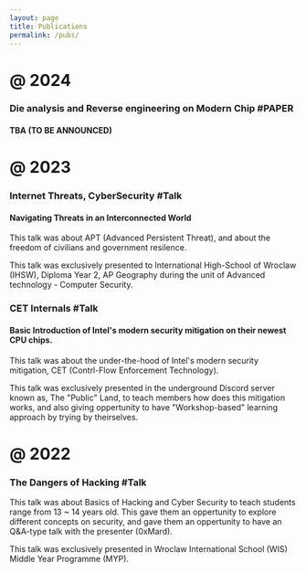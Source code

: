 ```yaml
---
layout: page
title: Publications
permalink: /pubs/
---
```


# @ 2024 

### Die analysis and Reverse engineering on Modern Chip #PAPER ##

#### TBA (TO BE ANNOUNCED) ###

# @ 2023 

### **Internet Threats, CyberSecurity** #Talk
#### Navigating Threats in an Interconnected World
This talk was about APT (Advanced Persistent Threat), and about the freedom of civilians and government resilence. 

This talk was exclusively presented to International High-School of Wroclaw (IHSW), Diploma Year 2, AP Geography during the unit of Advanced technology - Computer Security. 

### CET Internals #Talk
#### Basic Introduction of Intel's modern security mitigation on their newest CPU chips. 
This talk was about the under-the-hood of Intel's modern security mitigation, CET (Contrl-Flow Enforcement Technology). 

This talk was exclusively presented in the underground Discord server known as, The "Public" Land, to teach members how does this mitigation works, and also giving oppertunity to have "Workshop-based" learning approach by trying by theirselves. 

# @ 2022 

### **The Dangers of Hacking** #Talk
This talk was about Basics of Hacking and Cyber Security to teach students range from 13 ~ 14 years old. This gave them an oppertunity to explore different concepts on security, and gave them an oppertunity to have an Q&A-type talk with the presenter (0xMard).

This talk was exclusively presented in Wroclaw International School (WIS) Middle Year Programme (MYP).


